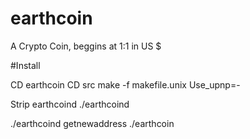 earthcoin
=========

A Crypto Coin, beggins at 1:1 in US $


#Install

CD earthcoin
CD src
make -f makefile.unix Use_upnp=-

Strip earthcoind
./earthcoind

./earthcoind getnewaddress
./earthcoin 
